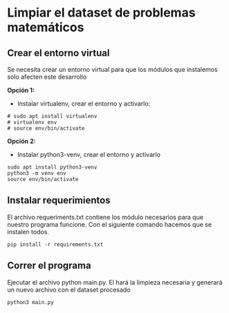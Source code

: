 # Limpiar el dataset de problemas matemáticos

## Crear el entorno virtual

Se necesita crear un entorno virtual para que los módulos que instalemos solo afecten este desarrollo

**Opción 1:**

- Instalar virtualenv, crear el entorno y activarlo:

```
# sudo apt install virtualenv
# virtualenv env
# source env/bin/activate
```

**Opción 2:**

- Instalar python3-venv, crear el entorno y activarlo

```
sudo apt install python3-venv
python3 -m venv env
source env/bin/activate
```

## Instalar requerimientos

El archivo requeriments.txt contiene los módulo necesarios para que nuestro programa funcione. Con el siguiente comando hacemos que se instalen todos.

```
pip install -r requirements.txt
```

## Correr el programa

Ejecutar el archivo python main.py. El hará la limpieza necesaria y generará un nuevo archivo con el dataset procesado

```
python3 main.py
```
